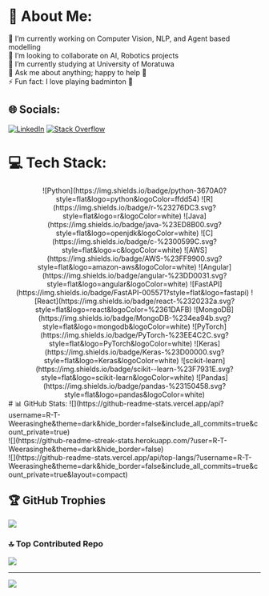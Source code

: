 # 💫 About Me:
🔭 I’m currently working on Computer Vision, NLP, and Agent based modelling<br>👯 I’m looking to collaborate on AI, Robotics projects<br>🌱 I’m currently studying at University of Moratuwa<br>💬 Ask me about anything; happy to help 🙂 <br>⚡ Fun fact: I love playing badminton 🏸 


## 🌐 Socials:
[![LinkedIn](https://img.shields.io/badge/LinkedIn-%230077B5.svg?logo=linkedin&logoColor=white)](https://linkedin.com/in/https://lk.linkedin.com/in/rtweera) [![Stack Overflow](https://img.shields.io/badge/-Stackoverflow-FE7A16?logo=stack-overflow&logoColor=white)](https://stackoverflow.com/users/9786047) 

# 💻 Tech Stack:
<div align="center">
![Python](https://img.shields.io/badge/python-3670A0?style=flat&logo=python&logoColor=ffdd54) ![R](https://img.shields.io/badge/r-%23276DC3.svg?style=flat&logo=r&logoColor=white) ![Java](https://img.shields.io/badge/java-%23ED8B00.svg?style=flat&logo=openjdk&logoColor=white) ![C](https://img.shields.io/badge/c-%2300599C.svg?style=flat&logo=c&logoColor=white) ![AWS](https://img.shields.io/badge/AWS-%23FF9900.svg?style=flat&logo=amazon-aws&logoColor=white) ![Angular](https://img.shields.io/badge/angular-%23DD0031.svg?style=flat&logo=angular&logoColor=white) ![FastAPI](https://img.shields.io/badge/FastAPI-005571?style=flat&logo=fastapi) ![React](https://img.shields.io/badge/react-%2320232a.svg?style=flat&logo=react&logoColor=%2361DAFB) ![MongoDB](https://img.shields.io/badge/MongoDB-%234ea94b.svg?style=flat&logo=mongodb&logoColor=white) ![PyTorch](https://img.shields.io/badge/PyTorch-%23EE4C2C.svg?style=flat&logo=PyTorch&logoColor=white) ![Keras](https://img.shields.io/badge/Keras-%23D00000.svg?style=flat&logo=Keras&logoColor=white) ![scikit-learn](https://img.shields.io/badge/scikit--learn-%23F7931E.svg?style=flat&logo=scikit-learn&logoColor=white) ![Pandas](https://img.shields.io/badge/pandas-%23150458.svg?style=flat&logo=pandas&logoColor=white)
</div>
# 📊 GitHub Stats:
![](https://github-readme-stats.vercel.app/api?username=R-T-Weerasinghe&theme=dark&hide_border=false&include_all_commits=true&count_private=true)<br/>
![](https://github-readme-streak-stats.herokuapp.com/?user=R-T-Weerasinghe&theme=dark&hide_border=false)<br/>
![](https://github-readme-stats.vercel.app/api/top-langs/?username=R-T-Weerasinghe&theme=dark&hide_border=false&include_all_commits=true&count_private=true&layout=compact)

## 🏆 GitHub Trophies
![](https://github-profile-trophy.vercel.app/?username=R-T-Weerasinghe&theme=radical&no-frame=false&no-bg=true&margin-w=4)

### 🔝 Top Contributed Repo
![](https://github-contributor-stats.vercel.app/api?username=R-T-Weerasinghe&limit=5&theme=dark&combine_all_yearly_contributions=true)

---
[![](https://visitcount.itsvg.in/api?id=R-T-Weerasinghe&icon=0&color=0)](https://visitcount.itsvg.in)

<!-- Proudly created with GPRM ( https://gprm.itsvg.in ) -->

